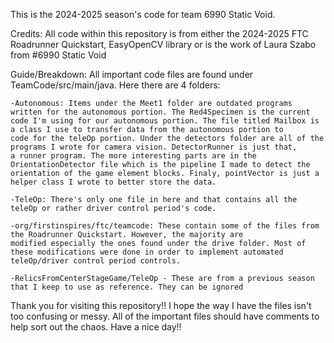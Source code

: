 This is the 2024-2025 season's code for team 6990 Static Void. 

Credits:
All code within this repository is from either the 2024-2025 FTC Roadrunner Quickstart, 
EasyOpenCV library or is the work of Laura Szabo from #6990 Static Void

Guide/Breakdown:
All important code files are found under TeamCode/src/main/java. Here there are 4 folders:

    -Autonomous: Items under the Meet1 folder are outdated programs written for the autonomous portion. The Red4Specimen is the current 
    code I'm using for our autonomous portion. The file titled Mailbox is a class I use to transfer data from the autonomous portion to 
    code for the teleOp portion. Under the detectors folder are all of the programs I wrote for camera vision. DetectorRunner is just that,
    a runner program. The more interesting parts are in the OrientationDetector file which is the pipeline I made to detect the 
    orientation of the game element blocks. Finaly, pointVector is just a helper class I wrote to better store the data.
    
    -TeleOp: There's only one file in here and that contains all the teleOp or rather driver control period's code. 
    
    -org/firstinspires/ftc/teamcode: These contain some of the files from the Roadrunner Quickstart. However, the majority are
    modified especially the ones found under the drive folder. Most of these modifications were done in order to implement automated
    teleOp/driver control period controls. 
    
    -RelicsFromCenterStageGame/TeleOp - These are from a previous season that I keep to use as reference. They can be ignored

Thank you for visiting this repository!! I hope the way I have the files isn't too confusing or messy. All of the important files
should have comments to help sort out the chaos. Have a nice day!! 
